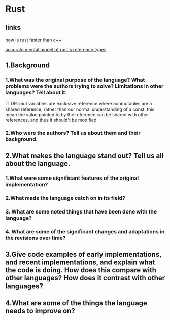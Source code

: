 # Rust

## links



[ how is rust faster than c++ ](https://www.quora.com/How-is-Rust-faster-than-C++)

[accurate mental model of rust's reference types](https://docs.rs/dtolnay/0.0.6/dtolnay/macro._02__reference_types.html)



## 1.Background       

### 1.What was the original purpose of the language? What problems were the authors trying to solve? Limitations in other languages?  Tell about it.

TLDR: mut variables are exclusive reference where nonmutables are a shared reference, rather than our normal understanding of a const. this mean the value pointed to by the reference can be shared with other references, and thus it should't be modified. 

### 2.Who were the authors? Tell us about them and their background.

## 2.What makes the language stand out? Tell us all about the language.

### 1.What were some significant features of the original implementation?

### 2.What made the language catch on in its field?

### 3. What are some noted things that have been done with the language?

### 4. What are some of the significant changes and adaptations in the revisions over time?

## 3.Give code examples of early implementations, and recent implementations, and explain what the code is doing. How does this compare with other languages? How does it contrast with other languages?

## 4.What are some of the things the language needs to improve on?
                                                                
